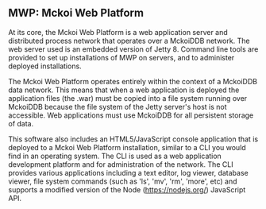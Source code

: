 ## MWP: Mckoi Web Platform

At its core, the Mckoi Web Platform is a web application server and
distributed process network that operates over a MckoiDDB network. The web
server used is an embedded version of Jetty 8. Command line tools are
provided to set up installations of MWP on servers, and to administer
deployed installations.

The Mckoi Web Platform operates entirely within the context of a MckoiDDB
data network. This means that when a web application is deployed the
application files (the .war) must be copied into a file system running over
MckoiDDB because the file system of the Jetty server's host is not
accessible. Web applications must use MckoiDDB for all persistent storage of
data.

This software also includes an HTML5/JavaScript console application that is
deployed to a Mckoi Web Platform installation, similar to a CLI you would
find in an operating system. The CLI is used as a web application
development platform and for administration of the network. The CLI provides
various applications including a text editor, log viewer, database viewer,
file system commands (such as 'ls', 'mv', 'rm', 'more', etc) and supports a
modified version of the Node (https://nodejs.org/) JavaScript API.

